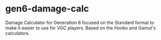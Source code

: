 gen6-damage-calc
================

Damage Calculator for Generation 6 focused on the Standard format to make it easier to use for VGC players. Based on the Honko and Gamut's calculators.
